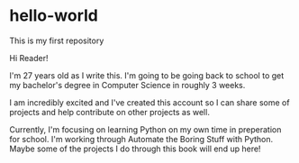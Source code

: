 # hello-world
This is my first repository

Hi Reader!

I'm 27 years old as I write this. I'm going to be going back to school to get my bachelor's degree in Computer Science in roughly 3 weeks.

I am incredibly excited and I've created this account so I can share some of projects and help contribute on other projects as well.

Currently, I'm focusing on learning Python on my own time in preperation for school. I'm working through Automate the Boring Stuff with Python. Maybe some of the projects I do through this book will end up here!
